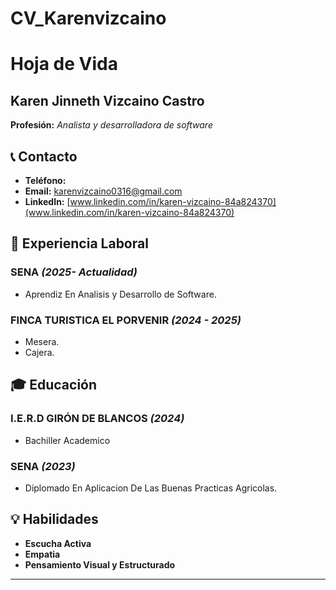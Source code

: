# CV_Karenvizcaino
# Hoja de Vida

## Karen Jinneth Vizcaino Castro
**Profesión:** _Analista y desarrolladora de software_

## 📞 Contacto
- **Teléfono:** 
- **Email:** [karenvizcaino0316@gmail.com](mailto:correo@ejemplo.com)
- **LinkedIn:** [www.linkedin.com/in/karen-vizcaino-84a824370](www.linkedin.com/in/karen-vizcaino-84a824370)

## 🏢 Experiencia Laboral
### **SENA** _(2025- Actualidad)_
- Aprendiz En Analisis y Desarrollo de Software.

### **FINCA TURISTICA EL PORVENIR** _(2024 - 2025)_
- Mesera.
- Cajera.

## 🎓 Educación
### **I.E.R.D GIRÓN DE BLANCOS** _(2024)_
- Bachiller Academico
### **SENA** _(2023)_
- Diplomado En Aplicacion De Las Buenas Practicas Agricolas.

## 💡 Habilidades
- **Escucha Activa**
- **Empatia**
- **Pensamiento Visual y Estructurado**

---


